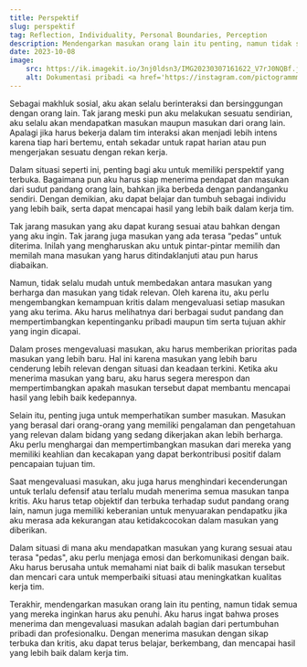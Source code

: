 ```yaml
---
title: Perspektif
slug: perspektif
tag: Reflection, Individuality, Personal Boundaries, Perception
description: Mendengarkan masukan orang lain itu penting, namun tidak semua yang mereka inginkan harus aku penuhi
date: 2023-10-08
image:
    src: https://ik.imagekit.io/3nj0ldsn3/IMG20230307161622_V7rJ0NQBf.jpg?updatedAt=1749978316891
    alt: Dokumentasi pribadi <a href='https://instagram.com/pictogrammmer'>@pictogrammmer</a>
---
```


Sebagai makhluk sosial, aku akan selalu berinteraksi dan bersinggungan dengan orang lain. Tak jarang meski pun aku melakukan sesuatu sendirian, aku selalu akan mendapatkan masukan maupun masukan dari orang lain. Apalagi jika harus bekerja dalam tim interaksi akan menjadi lebih intens karena tiap hari bertemu, entah sekadar untuk rapat harian atau pun mengerjakan sesuatu dengan rekan kerja.

Dalam situasi seperti ini, penting bagi aku untuk memiliki perspektif yang terbuka. Bagaimana pun aku harus siap menerima pendapat dan masukan dari sudut pandang orang lain, bahkan jika berbeda dengan pandanganku sendiri. Dengan demikian, aku dapat belajar dan tumbuh sebagai individu yang lebih baik, serta dapat mencapai hasil yang lebih baik dalam kerja tim.

Tak jarang masukan yang aku dapat kurang sesuai atau bahkan dengan yang aku ingin. Tak jarang juga masukan yang ada terasa “pedas” untuk diterima. Inilah yang mengharuskan aku untuk pintar-pintar memilih dan memilah mana masukan yang harus ditindaklanjuti atau pun harus diabaikan.

Namun, tidak selalu mudah untuk membedakan antara masukan yang berharga dan masukan yang tidak relevan. Oleh karena itu, aku perlu mengembangkan kemampuan kritis dalam mengevaluasi setiap masukan yang aku terima. Aku harus melihatnya dari berbagai sudut pandang dan mempertimbangkan kepentinganku pribadi maupun tim serta tujuan akhir yang ingin dicapai.

Dalam proses mengevaluasi masukan, aku harus memberikan prioritas pada masukan yang lebih baru. Hal ini karena masukan yang lebih baru cenderung lebih relevan dengan situasi dan keadaan terkini. Ketika aku menerima masukan yang baru, aku harus segera merespon dan mempertimbangkan apakah masukan tersebut dapat membantu mencapai hasil yang lebih baik kedepannya.

Selain itu, penting juga untuk memperhatikan sumber masukan. Masukan yang berasal dari orang-orang yang memiliki pengalaman dan pengetahuan yang relevan dalam bidang yang sedang dikerjakan akan lebih berharga. Aku perlu menghargai dan mempertimbangkan masukan dari mereka yang memiliki keahlian dan kecakapan yang dapat berkontribusi positif dalam pencapaian tujuan tim.

Saat mengevaluasi masukan, aku juga harus menghindari kecenderungan untuk terlalu defensif atau terlalu mudah menerima semua masukan tanpa kritis. Aku harus tetap objektif dan terbuka terhadap sudut pandang orang lain, namun juga memiliki keberanian untuk menyuarakan pendapatku jika aku merasa ada kekurangan atau ketidakcocokan dalam masukan yang diberikan.

Dalam situasi di mana aku mendapatkan masukan yang kurang sesuai atau terasa "pedas", aku perlu menjaga emosi dan berkomunikasi dengan baik. Aku harus berusaha untuk memahami niat baik di balik masukan tersebut dan mencari cara untuk memperbaiki situasi atau meningkatkan kualitas kerja tim.

Terakhir, mendengarkan masukan orang lain itu penting, namun tidak semua yang mereka inginkan harus aku penuhi. Aku harus ingat bahwa proses menerima dan mengevaluasi masukan adalah bagian dari pertumbuhan pribadi dan profesionalku. Dengan menerima masukan dengan sikap terbuka dan kritis, aku dapat terus belajar, berkembang, dan mencapai hasil yang lebih baik dalam kerja tim.

